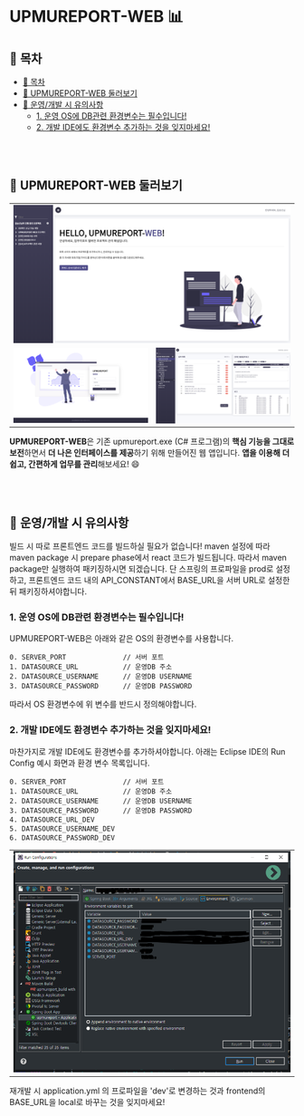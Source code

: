 <!--
2019.05.23. 김승신

운영/배포 시 주의사항 및 대표 이미지 첨부
-->

# UPMUREPORT-WEB 📊

## 🔗 목차

<!-- @import "[TOC]" {cmd="toc" depthFrom=2 depthTo=6 orderedList=false} -->
<!-- code_chunk_output -->

* [🔗 목차](#목차)
* [🍈 UPMUREPORT-WEB 둘러보기](#upmureport-web-둘러보기)
* [📣 운영/개발 시 유의사항](#운영개발-시-유의사항)
	* [1. 운영 OS에 DB관련 환경변수는 필수입니다!](#1-운영-os에-db관련-환경변수는-필수입니다)
	* [2. 개발 IDE에도 환경변수 추가하는 것을 잊지마세요!](#2-개발-ide에도-환경변수-추가하는-것을-잊지마세요)

<!-- /code_chunk_output -->

<br/>
<br/>

## 🍈 UPMUREPORT-WEB 둘러보기

<table>
    <tr>
        <td colspan="2">
            <img src="./docs/images/MainPage.png">
        </td>
    </tr>
	<tr>
		<td>
			<img src="./docs/images/LoginPage.png">
		</td>
		<td>
			<img src="./docs/images/MainPage2.png">
		</td>
	</tr>
</table>

 **UPMUREPORT-WEB**은 기존 upmureport.exe (C# 프로그램)의 **핵심 기능을 그대로 보전**하면서 **더 나은 인터페이스를 제공**하기 위해 만들어진 웹 앱입니다. **앱을 이용해 더 쉽고, 간편하게 업무를 관리**해보세요! 😄 

<br/>
<br/>


## 📣 운영/개발 시 유의사항

빌드 시 따로 프론트엔드 코드를 빌드하실 필요가 없습니다! maven 설정에 따라 maven package 시 prepare phase에서 react 코드가 빌드됩니다. 따라서 maven package만 실행하여 패키징하시면 되겠습니다. 단 스프링의 프로파일을 prod로 설정하고, 프론트엔드 코드 내의 API_CONSTANT에서 BASE_URL을 서버 URL로 설정한 뒤 패키징하셔야합니다.

### 1. 운영 OS에 DB관련 환경변수는 필수입니다!

UPMUREPORT-WEB은 아래와 같은 OS의 환경변수를 사용합니다.

    0. SERVER_PORT              // 서버 포트
    1. DATASOURCE_URL           // 운영DB 주소
    2. DATASOURCE_USERNAME      // 운영DB USERNAME
    3. DATASOURCE_PASSWORD      // 운영DB PASSWORD

따라서 OS 환경변수에 위 변수를 반드시 정의해야합니다.

### 2. 개발 IDE에도 환경변수 추가하는 것을 잊지마세요!

마찬가지로 개발 IDE에도 환경변수를 추가하셔야합니다. 아래는 Eclipse IDE의 Run Config 예시 화면과 환경 변수 목록입니다.

    0. SERVER_PORT              // 서버 포트
    1. DATASOURCE_URL           // 운영DB 주소
    2. DATASOURCE_USERNAME      // 운영DB USERNAME
    3. DATASOURCE_PASSWORD      // 운영DB PASSWORD
    4. DATASOURCE_URL_DEV
    5. DATASOURCE_USERNAME_DEV
    6. DATASOURCE_PASSWORD_DEV

<table>
    <tr>
        <td colspan="2">
            <img src="./docs/images/RunConfig.png">
        </td>
    </tr>
</table>

재개발 시 application.yml 의 프로파일을 'dev'로 변경하는 것과 frontend의 BASE_URL을 local로 바꾸는 것을 잊지마세요!